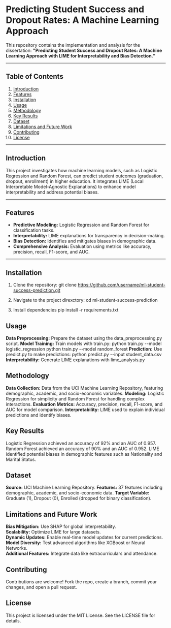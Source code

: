 # Predicting Student Success and Dropout Rates: A Machine Learning Approach

This repository contains the implementation and analysis for the dissertation: **"Predicting Student Success and Dropout Rates: A Machine Learning Approach with LIME for Interpretability and Bias Detection."**

---

## Table of Contents
1. [Introduction](#introduction)
2. [Features](#features)
3. [Installation](#installation)
4. [Usage](#usage)
5. [Methodology](#methodology)
6. [Key Results](#key-results)
7. [Dataset](#dataset)
8. [Limitations and Future Work](#limitations-and-future-work)
9. [Contributing](#contributing)
10. [License](#license)

---

## Introduction
This project investigates how machine learning models, such as Logistic Regression and Random Forest, can predict student outcomes (graduation, dropout, enrollment) in higher education. It integrates LIME (Local Interpretable Model-Agnostic Explanations) to enhance model interpretability and address potential biases.

---

## Features
- **Predictive Modeling:** Logistic Regression and Random Forest for classification tasks.
- **Interpretability:** LIME explanations for transparency in decision-making.
- **Bias Detection:** Identifies and mitigates biases in demographic data.
- **Comprehensive Analysis:** Evaluation using metrics like accuracy, precision, recall, F1-score, and AUC.

---

## Installation
1. Clone the repository:
   git clone https://github.com/username/ml-student-success-prediction.git

2. Navigate to the project direxctory:
   cd ml-student-success-prediction

3. Install dependencies
   pip install -r requirements.txt

## Usage 
**Data Preprocessing:** Prepare the dataset using the data_preprocessing.py script.
**Model Training:** Train models with train.py:
                 python train.py --model logistic_regression
                 python train.py --model random_forest
**Prediction:** Use predict.py to make predictions:
               python predict.py --input student_data.csv
**Interpretability:** Generate LIME explanations with lime_analysis.py

## Methodology
**Data Collection:** Data from the UCI Machine Learning Repository, featuring demographic, academic, and socio-economic variables.
**Modeling:** Logistic Regression for simplicity and Random Forest for handling complex interactions.
**Evaluation Metrics:** Accuracy, precision, recall, F1-score, and AUC for model comparison.
**Interpretability:** LIME used to explain individual predictions and identify biases.

## Key Results
Logistic Regression achieved an accuracy of 92% and an AUC of 0.957.
Random Forest achieved an accuracy of 90% and an AUC of 0.952.
LIME identified potential biases in demographic features such as Nationality and Marital Status.

## Dataset
**Source:** UCI Machine Learning Repository.
**Features:** 37 features including demographic, academic, and socio-economic data.
**Target Variable:** Graduate (1), Dropout (0), Enrolled (dropped for binary classification).

## Limitations and Future Work
**Bias Mitigation:** Use SHAP for global interpretability.  
**Scalability:** Optimize LIME for large datasets.  
**Dynamic Updates:** Enable real-time model updates for current predictions.  
**Model Diversity:** Test advanced algorithms like XGBoost or Neural Networks.  
**Additional Features:** Integrate data like extracurriculars and attendance.  
## Contributing
Contributions are welcome! Fork the repo, create a branch, commit your changes, and open a pull request.

## License
This project is licensed under the MIT License. See the LICENSE file for details.
